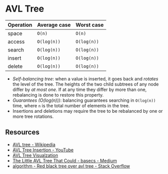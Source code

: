 # AVL Tree

| Operation | Average case | Worst case  |
| --------- | ------------ | ----------- |
| space     | `O(n)`       | `O(n)`      |
| access    | `O(log(n))`  | `O(log(n))` |
| search    | `O(log(n))`  | `O(log(n))` |
| insert    | `O(log(n))`  | `O(log(n))` |
| delete    | `O(log(n))`  | `O(log(n))` |

* *Self-balancing tree*: when a value is inserted, it goes back and *rotates*
  the level of the tree. The heights of the two child subtrees of any node
  differ by *at most one*. If at any time they differ by more than one,
  rebalancing is done to restore this property.
* *Guarantees (O(log(n)))*: balancing guarantees searching in `O(log(n))` time, where `n` is the total number of elements in the tree.
* Insertions and deletions may require the tree to be rebalanced by one or more tree rotations.

## Resources

* [AVL tree - Wikipedia](https://en.wikipedia.org/wiki/AVL_tree)
* [AVL Tree Insertion - YouTube](https://www.youtube.com/watch?v=rbg7Qf8GkQ4)
* [AVL Tree Visualzation](https://www.cs.usfca.edu/~galles/visualization/AVLtree.html)
* [The Little AVL Tree That Could - basecs - Medium](https://medium.com/basecs/the-little-avl-tree-that-could-86a3cae410c7)
* [algorithm - Red black tree over avl tree - Stack
  Overflow](https://stackoverflow.com/questions/13852870/red-black-tree-over-avl-tree)
